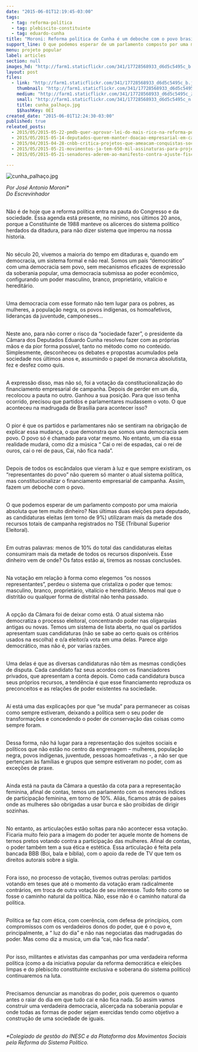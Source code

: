 ```yaml
---
date: "2015-06-01T12:19:45-03:00"
tags:
  - tag: reforma-política
  - tag: plebiscito-constituinte
  - tag: eduardo-cunha
title: "Moroni: Reforma política de Cunha é um deboche com o povo brasileiro"
support_line: O que podemos esperar de um parlamento composto por uma maioria que tem muito dinheiro?
menu: projeto popular
label: articles
section: null
images_hd: "http://farm1.staticflickr.com/341/17728568933_d6d5c5495c_b.jpg"
layout: post
files:
  - link: "http://farm1.staticflickr.com/341/17728568933_d6d5c5495c_b.jpg"
    thumbnail: "http://farm1.staticflickr.com/341/17728568933_d6d5c5495c_t.jpg"
    medium: "http://farm1.staticflickr.com/341/17728568933_d6d5c5495c_z.jpg"
    small: "http://farm1.staticflickr.com/341/17728568933_d6d5c5495c_n.jpg"
    title: cunha_palhaço.jpg
    $$hashKey: 0EI
created_date: "2015-06-01T12:24:30-03:00"
published: true
releated_posts:
  - 2015/05/2015-05-22-pmdb-quer-aprovar-lei-do-mais-rico-na-reforma-politica.md
  - 2015/05/2015-05-14-deputados-querem-manter-doacao-empresarial-em-campanhas.md
  - 2015/04/2015-04-28-cnbb-critica-projetos-que-ameacam-conquistas-sociais-e-direitos-de-trabalhadores.md
  - 2015/05/2015-05-21-movimentos-ja-tem-650-mil-assinaturas-para-projeto-popular-de-reforma-politica.md
  - 2015/05/2015-05-21-senadores-aderem-ao-manifesto-contra-ajuste-fiscal-e-colocam-governo-em-saia-justa.md

---
```

<p><img alt="cunha_palhaço.jpg" src="http://farm1.staticflickr.com/341/17728568933_d6d5c5495c_b.jpg" /></p>

<p><em>Por Jos&eacute; Antonio Moroni*<br />
Do Escrevinhador</em></p>

<p><br />
N&atilde;o &eacute; de hoje que a reforma pol&iacute;tica entra na pauta do Congresso e da sociedade. Essa agenda est&aacute; presente, no m&iacute;nimo, nos &uacute;ltimos 20 anos, porque a Constituinte de 1988 manteve os alicerces do sistema pol&iacute;tico herdados da ditadura, para n&atilde;o dizer sistema que imperou na nossa historia.</p>

<p><br />
No s&eacute;culo 20, vivemos a maioria do tempo em ditaduras e, quando em democracia, um sistema formal e n&atilde;o real. Somos um pa&iacute;s &ldquo;democr&aacute;tico&rdquo; com uma democracia sem povo, sem mecanismos eficazes de express&atilde;o da soberania popular, uma democracia submissa ao poder econ&ocirc;mico, configurando um poder masculino, branco, propriet&aacute;rio, vital&iacute;cio e heredit&aacute;rio.</p>

<p><br />
Uma democracia com esse formato n&atilde;o tem lugar para os pobres, as mulheres, a popula&ccedil;&atilde;o negra, os povos ind&iacute;genas, os homoafetivos, lideran&ccedil;as da juventude, camponeses&hellip;</p>

<p><br />
Neste ano, para n&atilde;o correr o risco da &ldquo;sociedade fazer&rdquo;, o presidente da C&acirc;mara dos Deputados Eduardo Cunha resolveu fazer com as pr&oacute;prias m&atilde;os e da pior forma poss&iacute;vel, tanto no m&eacute;todo como no conte&uacute;do. Simplesmente, desconheceu os debates e propostas acumulados pela sociedade nos &uacute;ltimos anos e, assumindo o papel de monarca absolutista, fez e desfez como quis.</p>

<p><br />
A express&atilde;o disso, mas n&atilde;o s&oacute;, foi a vota&ccedil;&atilde;o da constitucionaliza&ccedil;&atilde;o do financiamento empresarial de campanha. Depois de perder em um dia, recolocou a pauta no outro. Ganhou a sua posi&ccedil;&atilde;o. Para que isso tenha ocorrido, precisou que partidos e parlamentares mudassem o voto. O que aconteceu na madrugada de Bras&iacute;lia para acontecer isso?</p>

<p><br />
O pior &eacute; que os partidos e parlamentares n&atilde;o se sentiram na obriga&ccedil;&atilde;o de explicar essa mudan&ccedil;a, o que demonstra que somos uma democracia sem povo. O povo s&oacute; &eacute; chamado para votar mesmo. No entanto, um dia essa realidade mudar&aacute;, como diz a m&uacute;sica &ldquo; Cai o rei de espadas, cai o rei de ouros, cai o rei de paus, Cai, n&atilde;o fica nada&rdquo;.</p>

<p><br />
Depois de todos os esc&acirc;ndalos que vieram &agrave; luz e que sempre existiram, os &ldquo;representantes do povo&rdquo; n&atilde;o querem s&oacute; manter o atual sistema pol&iacute;tica, mas constitucionalizar o financiamento empresarial de campanha. Assim, fazem um deboche com o povo.</p>

<p><br />
O que podemos esperar de um parlamento composto por uma maioria absoluta que tem muito dinheiro? Nas &uacute;ltimas duas elei&ccedil;&otilde;es para deputado, as candidaturas eleitas (em torno de 9%) utilizaram mais da metade dos recursos totais de campanha registrados no TSE (Tribunal Superior Eleitoral).</p>

<p><br />
Em outras palavras: menos de 10% do total das candidaturas eleitas consumiram mais da metade de todos os recursos dispon&iacute;veis. Esse dinheiro vem de onde? Os fatos est&atilde;o ai, tiremos as nossas conclus&otilde;es.</p>

<p><br />
Na vota&ccedil;&atilde;o em rela&ccedil;&atilde;o &agrave; forma como elegemos &ldquo;os nossos representantes&rdquo;, perdeu o sistema que cristaliza o poder que temos: masculino, branco, propriet&aacute;rio, vital&iacute;cio e heredit&aacute;rio. Menos mal que o distrit&atilde;o ou qualquer forma de distrital n&atilde;o tenha passado.</p>

<p><br />
A op&ccedil;&atilde;o da C&acirc;mara foi de deixar como est&aacute;. O atual sistema n&atilde;o democratiza o processo eleitoral, concentrando poder nas oligarquias antigas ou novas. Temos um sistema de lista aberta, no qual os partidos apresentam suas candidaturas (n&atilde;o se sabe ao certo quais os crit&eacute;rios usados na escolha) e o/a eleitor/a vota em uma delas. Parece algo democr&aacute;tico, mas n&atilde;o &eacute;, por varias raz&otilde;es.</p>

<p><br />
Uma delas &eacute; que as diversas candidaturas n&atilde;o t&ecirc;m as mesmas condi&ccedil;&otilde;es de disputa. Cada candidato faz seus acordos com os financiadores privados, que apresentam a conta depois. Como cada candidatura busca seus pr&oacute;prios recursos, a tend&ecirc;ncia &eacute; que esse financiamento reproduza os preconceitos e as rela&ccedil;&otilde;es de poder existentes na sociedade.</p>

<p><br />
A&iacute; est&aacute; uma das explica&ccedil;&otilde;es por que &ldquo;se muda&rdquo; para permanecer as coisas como sempre estiveram, deixando a pol&iacute;tica sem o seu poder de transforma&ccedil;&otilde;es e concedendo o poder de conserva&ccedil;&atilde;o das coisas como sempre foram.</p>

<p><br />
Dessa forma, n&atilde;o h&aacute; lugar para a representa&ccedil;&atilde;o dos sujeitos sociais e pol&iacute;ticos que n&atilde;o est&atilde;o no centro da engrenagem &ndash; mulheres, popula&ccedil;&atilde;o negra, povos ind&iacute;genas, juventude, pessoas homoafetivas -, a n&atilde;o ser que perten&ccedil;am &agrave;s fam&iacute;lias e grupos que sempre estiveram no poder, com as exce&ccedil;&otilde;es de praxe.</p>

<p><br />
Ainda est&aacute; na pauta da C&acirc;mara a quest&atilde;o da cota para a representa&ccedil;&atilde;o feminina, afinal de contas, temos um parlamento com os menores &iacute;ndices de participa&ccedil;&atilde;o feminina, em torno de 10%. Ali&aacute;s, ficamos atr&aacute;s de pa&iacute;ses onde as mulheres s&atilde;o obrigadas a usar burca e s&atilde;o proibidas de dirigir sozinhas.</p>

<p><br />
No entanto, as articula&ccedil;&otilde;es est&atilde;o soltas para n&atilde;o acontecer essa vota&ccedil;&atilde;o. Ficaria muito feio para a imagem do poder ter aquele monte de homens de ternos pretos votando contra a participa&ccedil;&atilde;o das mulheres. Afinal de contas, o poder tamb&eacute;m tem a sua &eacute;tica e est&eacute;tica. Essa articula&ccedil;&atilde;o &eacute; feita pela bancada BBB (Boi, bala e b&iacute;blia), com o apoio da rede de TV que tem os direitos autorais sobre a sigla.</p>

<p><br />
Fora isso, no processo de vota&ccedil;&atilde;o, tivemos outras perolas: partidos votando em teses que at&eacute; o momento da vota&ccedil;&atilde;o eram radicalmente contr&aacute;rios, em troca de outra vota&ccedil;&atilde;o de seu interesse. Tudo feito como se fosse o caminho natural da pol&iacute;tica. N&atilde;o, esse n&atilde;o &eacute; o caminho natural da pol&iacute;tica.</p>

<p><br />
Pol&iacute;tica se faz com &eacute;tica, com coer&ecirc;ncia, com defesa de princ&iacute;pios, com compromissos com os verdadeiros donos do poder, que &eacute; o povo e, principalmente, a &ldquo; luz do dia&rdquo; e n&atilde;o nas negociatas das madrugadas do poder. Mas como diz a musica, um dia &ldquo;cai, n&atilde;o fica nada&rdquo;.</p>

<p><br />
Por isso, militantes e ativistas das campanhas por uma verdadeira reforma pol&iacute;tica (como a da iniciativa popular da reforma democr&aacute;tica e elei&ccedil;&otilde;es limpas e do plebiscito constituinte exclusiva e soberana do sistema politico) continuaremos na luta.</p>

<p><br />
Precisamos denunciar as manobras do poder, pois queremos o quanto antes o raiar do dia em que tudo cai e n&atilde;o fica nada. S&oacute; assim vamos construir uma verdadeira democracia, alicer&ccedil;ada na soberania popular e onde todas as formas de poder sejam exercidas tendo como objetivo a constru&ccedil;&atilde;o de uma sociedade de iguais.</p>

<p><br />
<em>*Colegiado de gest&atilde;o do INESC e da Plataforma dos Movimentos Sociais pela Reforma do Sistema Pol&iacute;tico.</em></p>
